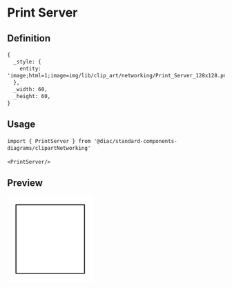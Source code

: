 # Print Server

## Definition

```
{
  _style: { 
    entity: 'image;html=1;image=img/lib/clip_art/networking/Print_Server_128x128.pngstrokeColor=none;',
  },
  _width: 60,
  _height: 60,
}
```

## Usage

```
import { PrintServer } from '@diac/standard-components-diagrams/clipartNetworking'

<PrintServer/>
```

## Preview

<img src="./print-server.png" width="200"/>
